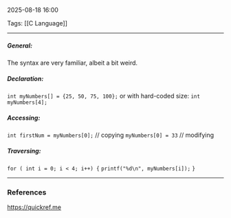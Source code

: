 2025-08-18 16:00

Tags: [[C Language]]

------------------------------------------------
##### General:
The syntax are very familiar, albeit a bit weird.

##### Declaration:
`int myNumbers[] = {25, 50, 75, 100};`
or with hard-coded size:
`int myNumbers[4];`

##### Accessing:
`int firstNum = myNumbers[0];` // copying
`myNumbers[0] = 33`   // modifying
##### Traversing:
`for ( int i = 0; i < 4; i++) {`
	`printf("%d\n", myNumbers[i]);`
`}`


------------------------------------------------------
### References
https://quickref.me